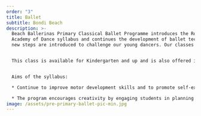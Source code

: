 ```yaml
---
order: "3"
title: Ballet
subtitle: Bondi Beach
description: >-
  Beach Ballerinas Primary Classical Ballet Programme introduces the Royal
  Academy of Dance syllabus and continues the development of ballet technique as
  new steps are introduced to challenge our young dancers. Our classes are always kept fun and creative keeping your dancer in love with ballet.


  This class is available for Kindergarten and up and is also offered in combination with Jazz (30 mins Ballet and 30 mins Jazz).


  Aims of the syllabus:

  * Continue to improve motor development skills and to promote self-expression through movement. Self esteem and confidence are developed in an environment that enables children to become independent and co-operative learners. 

  * The program encourages creativity by engaging students in planning exercises set to musical pieces and to express emotion through storytelling.
image: /assets/pre-primary-ballet-pic-min.jpg
---
```

